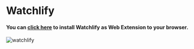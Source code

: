 # Watchlify
#### You can [click here](https://github.com/mehmetguduk/Watchlify/tree/master/Watchlify%20as%20Web%20Extension) to install Watchlify as Web Extension to your browser.
![watchlify](https://user-images.githubusercontent.com/85064536/198821195-ec4aff71-8cb0-4011-9a8d-3a5889c78902.jpg)
